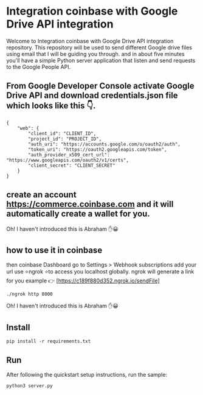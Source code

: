 # Integration coinbase with Google Drive API integration 

Welcome to Integration coinbase with Google Drive API integration repository. This repository will be used to send different Google drive files using email that I will be guiding you through. and in about five minutes you'll have a simple Python server application that listen and send
requests to the Google People API.

## From Google Developer Console activate Google Drive API and download credentials.json file which looks like this 👇.

```
{
    "web": {
        "client_id": "CLIENT_ID",
        "project_id": "PROJECT_ID",
        "auth_uri": "https://accounts.google.com/o/oauth2/auth",
        "token_uri": "https://oauth2.googleapis.com/token",
        "auth_provider_x509_cert_url": "https://www.googleapis.com/oauth2/v1/certs",
        "client_secret": "CLIENT_SECRET"
    }
}
```

## create an account https://commerce.coinbase.com and it will automatically create a wallet for you.


Oh! I haven't introduced this is Abraham ✋😀


## how to use it in coinbase
then coinbase Dashboard go to Settings > Webhook subscriptions add your url use ⭐ngrok ⭐to access you localhost globally. ngrok will generate a link for you example 👉 [https://c189f880d352.ngrok.io/sendFile]

```
./ngrok http 8000
```

Oh! I haven't introduced this is Abraham ✋😀

## Install

```
pip install -r requirements.txt
```

## Run

After following the quickstart setup instructions, run the sample:

```
python3 server.py
```